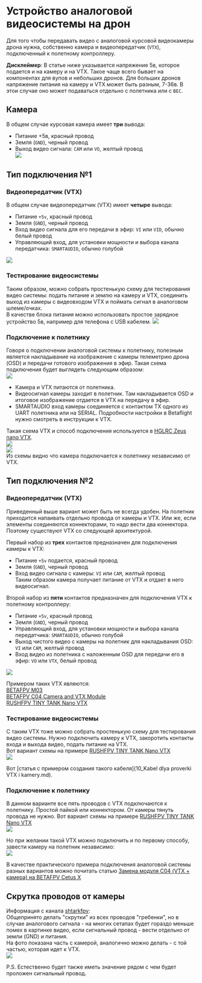 # Устройство аналоговой видеосистемы на дрон
Для того чтобы передавать видео с аналоговой курсовой видеокамеры дрона нужна, собственно камера и видеопередатчик (`VTX`), подключенный к полетному контроллеру.

**Дисклеймер**: В статье ниже указывается напряжение 5в, которое подается и на камеру и на VTX. Такое чаще всего бывает на компонентах для вупов и небольших дронов. 
Для больших дронов напряжение питания на камеру и VTX может быть разным, 7-36в. В этои случае оно может подаваться отдельно с полетника или с `BEC`.

## Камера
В общем случае курсовая камера имеет **три** вывода:  
- Питание +5в, красный провод   
- Земля (`GND`), черный провод    
- Выход видео сигнала: `CAM` или `VO`, желтый провод  
![](FPV_Camera.png)

## Тип подключения №1

### Видеопередатчик (VTX)
В общем случае видеопередатчик (VTX) имеет **четыре** вывода:  
- Питание `+5v`, красный провод   
- Земля (`GND`), черный провод    
- Вход видео сигнала для его передачи в эфир: `VI` или `VID`, обычно белый провод  
- Управляющий вход, для установки мощности и выбора канала передатчика: `SMARTAUDIO`, обычно голубой  

![](VTX_V1.png)

### Тестирование видеосистемы
Таким образом, можно собрать простенькую схему для тестирования видео системы: подать питание и землю на камеру и VTX, соединить выход из камеры с видеовходом VTX и поймать сигнал в аналоговом шлеме/очках.  
В качестве блока питания можно использовать простое зарядное устройство 5в, например для телефона с USB кабелем. 
![](CAM_VTX_V1.png)

### Подключение к полетнику
Говоря о подключении аналоговой системы к полетнику, полезным является накладывание на изображение с камеры телеметрию дрона (OSD) и передачи готового изображения в эфир. Такая схема подключения будет выглядеть следующим образом:  
![](CAM_VTX_FC_V1.png)  

- Камера и VTX питаются от полетника.  
- Видеосигнал камеры заходит в полетник. Там накладывается OSD и итоговое изображение отдается в VTX на передачу в эфир.  
- SMARTAUDIO вход камеры соединяется с контактом TX одного из UART полетника или на SERIAL. Подробности настройки в Betaflight нужно смотреть в инструкции к VTX.  

Такая схема VTX и способ подключения используется в [HGLRC Zeus nano VTX](https://www.hglrc.com/products/hglrc-zeus-nano-vtx-350mw-for-fpv-racing-drone).  
![](VTX_ZEUS.png)  
![](VTX_ZEUS_Connect.png)  
Из схемы видно что камера подключается к полетнику независимо от VTX.  

## Тип подключения №2

### Видеопередатчик (VTX)
Приведенный выше вариант может быть не всегда удобен. На полетник приходится напаивать отдельно провода от камеры и VTX. Или же, если элементы соединяются коннекторами, то надо вести два коннектора.  
Поэтому существуют VTX со следующей архитектурой.  

Первый набор из **трех** контактов предназначен для подключения камеры к VTX:  
- Питание `+5v` подается, красный провод   
- Земля (`GND`), черный провод    
- Вход видео сигнала с камеры: `VI` или `CAM`, желтый провод  
Таким образом камера получает питание от VTX и отдает в него видеосигнал.

Второй набор из **пяти** контактов предназначен для подключения VTX к полетному контроллеру:  
- Питание `+5v`, красный провод   
- Земля (`GND`), черный провод    
- Управляющий вход, для установки мощности и выбора канала передатчика: `SMARTAUDIO`, обычно голубой  
- Выход чистого видео с камеры на полетник для накладывания OSD: `VI` или `CAM`, желтый провод   
- Вход видео из полетника с наложенным OSD для передачи его в эфир: `VO` или `VTX`, белый провод  

![](VTX_V2.png)

Примером таких VTX являются:  
[BETAFPV M03](https://betafpv.com/collections/camera-vtx-1/products/m03-25-350mw-5-8g-vtx)  
[BETAFPV C04 Camera and VTX Module](https://betafpv.com/products/c04-camera-and-vtx-module)  
[RUSHFPV TINY TANK Nano VTX](https://rushfpv.net/products/tank-tiny-vtx)

### Тестирование видеосистемы
С таким VTX тоже можно собрать простенькую схему для тестирования видео системы. Нужно подключить камеру к VTX, закоротить контакты входа и выхода видео, подать питание на VTX.  
Вот вариант схемы на примере [RUSHFPV TINY TANK Nano VTX](https://rushfpv.net/products/tank-tiny-vtx)  
![](CAM_VTX_V2.png)  

Вот [статья с примером создания такого кабеля](10_Kabel dlya proverki VTX i kamery.md).

### Подключение к полетнику
В данном варианте все пять проводов с VTX подключаются к полетнику. Простой пайкой или коннектором. От камеры тянуть провода не нужно.
Вот вариант схемы на примере [RUSHFPV TINY TANK Nano VTX](https://rushfpv.net/products/tank-tiny-vtx)  
![](CAM_VTX_FC_V2.png)   

Но при желании такой VTX можно подключить и по первому способу, завести камеру на полетник независимо:   
![](CAM_VTX_FC_V3.png)   

В качестве практического примера подключения аналоговой системы разных вариантов можно почитать статью [Замена модуля С04 (VTX + камера) на BETAFPV Cetus X](../01_Models/Betafpv/10_Cetus_X/Zamena_VTX_C04.md)

## Скрутка проводов от камеры
Информация с канала [shtarkfpv](https://t.me/shtarkfpv):  
Общепринято делать "скрутки" из всех проводов "гребенки", но в случае аналогового сигнала - на многих сетапах будет гораздо меньше помех в картинке видео, если сигнальный провод - вести отдельно от земли (GND) и питания.  
На фото показана часть с камерой, аналогично можно делать - с той частью, которая идет к VTX.  
![](Camera_Wires_Good.jpg)

P.S. Естественно будет также иметь значение рядом с чем будет проложен сигнальный провод. 



